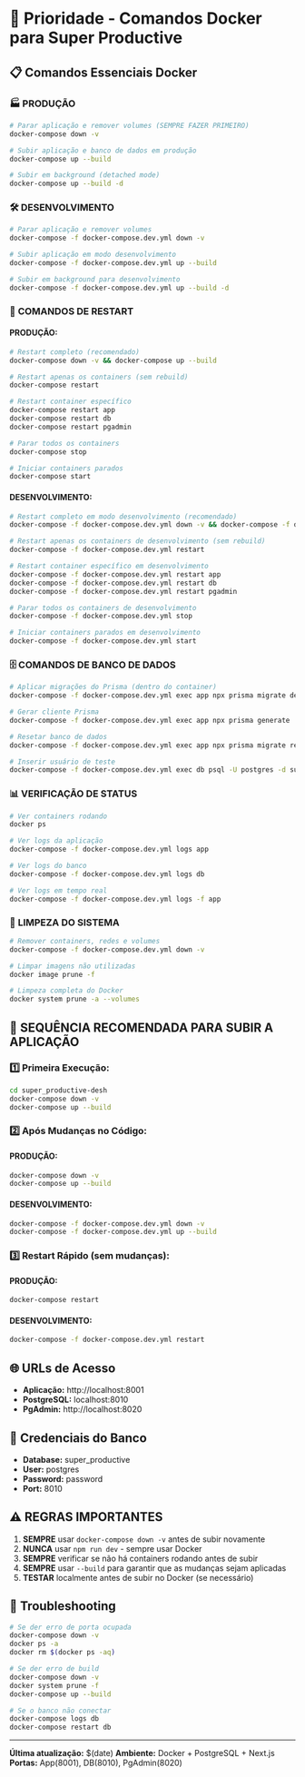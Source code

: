 # 🚀 Prioridade - Comandos Docker para Super Productive

## 📋 Comandos Essenciais Docker

### 🏭 **PRODUÇÃO**
```bash
# Parar aplicação e remover volumes (SEMPRE FAZER PRIMEIRO)
docker-compose down -v

# Subir aplicação e banco de dados em produção
docker-compose up --build

# Subir em background (detached mode)
docker-compose up --build -d
```

### 🛠️ **DESENVOLVIMENTO**
```bash
# Parar aplicação e remover volumes
docker-compose -f docker-compose.dev.yml down -v

# Subir aplicação em modo desenvolvimento
docker-compose -f docker-compose.dev.yml up --build

# Subir em background para desenvolvimento
docker-compose -f docker-compose.dev.yml up --build -d
```

### 🔄 **COMANDOS DE RESTART**

#### **PRODUÇÃO:**
```bash
# Restart completo (recomendado)
docker-compose down -v && docker-compose up --build

# Restart apenas os containers (sem rebuild)
docker-compose restart

# Restart container específico
docker-compose restart app
docker-compose restart db
docker-compose restart pgadmin

# Parar todos os containers
docker-compose stop

# Iniciar containers parados
docker-compose start
```

#### **DESENVOLVIMENTO:**
```bash
# Restart completo em modo desenvolvimento (recomendado)
docker-compose -f docker-compose.dev.yml down -v && docker-compose -f docker-compose.dev.yml up --build

# Restart apenas os containers de desenvolvimento (sem rebuild)
docker-compose -f docker-compose.dev.yml restart

# Restart container específico em desenvolvimento
docker-compose -f docker-compose.dev.yml restart app
docker-compose -f docker-compose.dev.yml restart db
docker-compose -f docker-compose.dev.yml restart pgadmin

# Parar todos os containers de desenvolvimento
docker-compose -f docker-compose.dev.yml stop

# Iniciar containers parados em desenvolvimento
docker-compose -f docker-compose.dev.yml start
```

### 🗄️ **COMANDOS DE BANCO DE DADOS**
```bash
# Aplicar migrações do Prisma (dentro do container)
docker-compose -f docker-compose.dev.yml exec app npx prisma migrate deploy

# Gerar cliente Prisma
docker-compose -f docker-compose.dev.yml exec app npx prisma generate

# Resetar banco de dados
docker-compose -f docker-compose.dev.yml exec app npx prisma migrate reset

# Inserir usuário de teste
docker-compose -f docker-compose.dev.yml exec db psql -U postgres -d super_productive -f /docker-entrypoint-initdb.d/insert_user.sql
```

### 📊 **VERIFICAÇÃO DE STATUS**
```bash
# Ver containers rodando
docker ps

# Ver logs da aplicação
docker-compose -f docker-compose.dev.yml logs app

# Ver logs do banco
docker-compose -f docker-compose.dev.yml logs db

# Ver logs em tempo real
docker-compose -f docker-compose.dev.yml logs -f app
```

### 🧹 **LIMPEZA DO SISTEMA**
```bash
# Remover containers, redes e volumes
docker-compose -f docker-compose.dev.yml down -v

# Limpar imagens não utilizadas
docker image prune -f

# Limpeza completa do Docker
docker system prune -a --volumes
```

## 🎯 **SEQUÊNCIA RECOMENDADA PARA SUBIR A APLICAÇÃO**

### 1️⃣ **Primeira Execução:**
```bash
cd super_productive-desh
docker-compose down -v
docker-compose up --build
```

### 2️⃣ **Após Mudanças no Código:**

#### **PRODUÇÃO:**
```bash
docker-compose down -v
docker-compose up --build
```

#### **DESENVOLVIMENTO:**
```bash
docker-compose -f docker-compose.dev.yml down -v
docker-compose -f docker-compose.dev.yml up --build
```

### 3️⃣ **Restart Rápido (sem mudanças):**

#### **PRODUÇÃO:**
```bash
docker-compose restart
```

#### **DESENVOLVIMENTO:**
```bash
docker-compose -f docker-compose.dev.yml restart
```

## 🌐 **URLs de Acesso**
- **Aplicação:** http://localhost:8001
- **PostgreSQL:** localhost:8010
- **PgAdmin:** http://localhost:8020

## 📝 **Credenciais do Banco**
- **Database:** super_productive
- **User:** postgres
- **Password:** password
- **Port:** 8010

## ⚠️ **REGRAS IMPORTANTES**
1. **SEMPRE** usar `docker-compose down -v` antes de subir novamente
2. **NUNCA** usar `npm run dev` - sempre usar Docker
3. **SEMPRE** verificar se não há containers rodando antes de subir
4. **SEMPRE** usar `--build` para garantir que as mudanças sejam aplicadas
5. **TESTAR** localmente antes de subir no Docker (se necessário)

## 🔧 **Troubleshooting**
```bash
# Se der erro de porta ocupada
docker-compose down -v
docker ps -a
docker rm $(docker ps -aq)

# Se der erro de build
docker-compose down -v
docker system prune -f
docker-compose up --build

# Se o banco não conectar
docker-compose logs db
docker-compose restart db
```

---
**Última atualização:** $(date)
**Ambiente:** Docker + PostgreSQL + Next.js
**Portas:** App(8001), DB(8010), PgAdmin(8020)